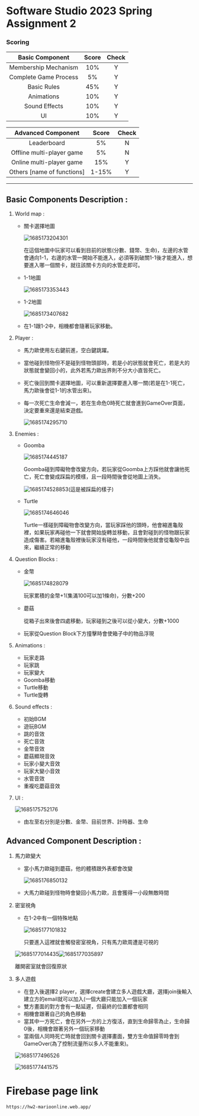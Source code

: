# Software Studio 2023 Spring Assignment 2

### Scoring

| **Basic Component** | **Score** | **Check** |
| :-----------------------: | :-------------: | :-------------: |
|   Membership Mechanism   |       10%       |        Y        |
|   Complete Game Process   |       5%       |        Y        |
|        Basic Rules        |       45%       |        Y        |
|        Animations        |       10%       |        Y        |
|       Sound Effects       |       10%       |        Y        |
|            UI            |       10%       |        Y        |

| **Advanced Component** | **Score** | **Check** |
| :--------------------------: | :-------------: | :-------------: |
|         Leaderboard         |       5%       |        N        |
|  Offline multi-player game  |       5%       |        N        |
|   Online multi-player game   |       15%       |        Y        |
|  Others [name of functions]  |      1-15%      |        Y        |

---

## Basic Components Description :

1. World map :

   * 關卡選擇地圖

     ![1685173204301](image/README/1685173204301.png)

     在這個地圖中玩家可以看到目前的狀態(分數、錢幣、生命)，左邊的水管會通向1-1，右邊的水管一開始不能進入，必須等到破關1-1後才能進入，想要進入哪一個關卡，就往該關卡方向的水管走即可。
   * 1-1地圖

     ![1685173353443](image/README/1685173353443.png)
   * 1-2地圖

     ![1685173407682](image/README/1685173407682.png)
   * 在1-1跟1-2中，相機都會隨著玩家移動。
2. Player :

   * 馬力歐使用左右鍵前進，空白鍵跳躍。
   * 當他碰到怪物但不是碰到怪物頭部時，若是小的狀態就會死亡，若是大的狀態就會變回小的，此外若馬力歐出界則不分大小直皆死亡。
   * 死亡後回到關卡選擇地圖，可以重新選擇要進入哪一關(若是在1-1死亡，馬力歐後會從1-1的水管出來)。
   * 每一次死亡生命會減一，若在生命危0時死亡就會進到GameOver頁面，決定要重來還是結束遊戲。

     ![1685174295710](image/README/1685174295710.png)
3. Enemies :

   * Goomba

     ![1685174445187](image/README/1685174445187.png)

     Goomba碰到障礙物會改變方向，若玩家從Goomba上方踩他就會讓他死亡，死亡會變成踩扁的模樣，且一段時間後會從地圖上消失。

     ![1685174528853](image/README/1685174528853.png)(這是被踩扁的樣子)
   * Turtle

     ![1685174646046](image/README/1685174646046.png)

     Turtle一樣碰到障礙物會改變方向，當玩家踩他的頭時，他會縮進龜殼裡，如果玩家再碰他一下就會開始旋轉並移動，且會對碰到的怪物跟玩家造成傷害。若縮進龜殼裡後玩家沒有碰他，一段時間後他就會從龜殼中出來，繼續正常的移動
4. Question Blocks :

   * 金幣

     ![1685174828079](image/README/1685174828079.png)

     玩家累積的金幣+1(集滿100可以加1條命)，分數+200
   * 蘑菇

     從箱子出來後會四處移動，玩家碰到之後可以從小變大，分數+1000
   * 玩家從Question Block下方撞擊時會使箱子中的物品浮現
5. Animations :

   * 玩家走路
   * 玩家跳
   * 玩家變大
   * Goomba移動
   * Turtle移動
   * Turtle旋轉
6. Sound effects :

   * 初始BGM
   * 遊玩BGM
   * 跳的音效
   * 死亡音效
   * 金幣音效
   * 蘑菇顯現音效
   * 玩家小變大音效
   * 玩家大變小音效
   * 水管音效
   * 重複吃蘑菇音效
7. UI :

   ![1685175752176](image/README/1685175752176.png)

   * 由左至右分別是分數、金幣、目前世界、計時器、生命

## Advanced Component Description :

1. 馬力歐變大

   * 當小馬力歐碰到蘑菇，他的體積跟外表都會改變

     ![1685176850132](image/README/1685176850132.png)
   * 大馬力歐碰到怪物時會變回小馬力歐，且會獲得一小段無敵時間
2. 密室視角

   * 在1-2中有一個特殊地點

     ![1685177101832](image/README/1685177101832.png)

     只要進入這裡就會觸發密室視角，只有馬力歐周遭是可視的

   ![1685177014435](https://file+.vscode-resource.vscode-cdn.net/c%3A/Users/USER/Documents/11102/softlab/AS2/image/README/1685177014435.png)![1685177035897](https://file+.vscode-resource.vscode-cdn.net/c%3A/Users/USER/Documents/11102/softlab/AS2/image/README/1685177035897.png)

   離開密室就會回復原狀
3. 多人遊戲

   * 在登入後選擇2 player，選擇create會建立多人遊戲大廳，選擇join後輸入建立方的email就可以加入(一個大廳只能加入一個玩家
   * 雙方畫面的對方會有一點延遲，但最終的位置都會相同
   * 相機會跟著自己的角色移動
   * 當其中一方死亡，會在另外一方的上方復活，直到生命歸零為止，生命歸0後，相機會跟著另外一個玩家移動
   * 當兩個人同時死亡時就會回到關卡選擇畫面，雙方生命值歸零時會到GameOver(為了控制流量所以多人不能重來)。

   ![1685177496526](https://file+.vscode-resource.vscode-cdn.net/c%3A/Users/USER/Documents/11102/softlab/AS2/image/README/1685177496526.png)

   ![1685177441575](https://file+.vscode-resource.vscode-cdn.net/c%3A/Users/USER/Documents/11102/softlab/AS2/image/README/1685177441575.png)

# Firebase page link

    https://hw2-marioonline.web.app/
